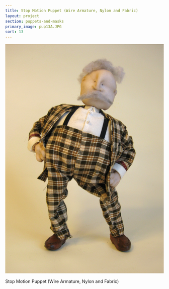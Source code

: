```yaml
---
title: Stop Motion Puppet (Wire Armature, Nylon and Fabric)
layout: project
section: puppets-and-masks
primary_image: pup13A.JPG
sort: 13
---
```


![Stop Motion Puppet](/img/puppets-and-masks/pup13B.JPG)

Stop Motion Puppet (Wire Armature, Nylon and Fabric)
